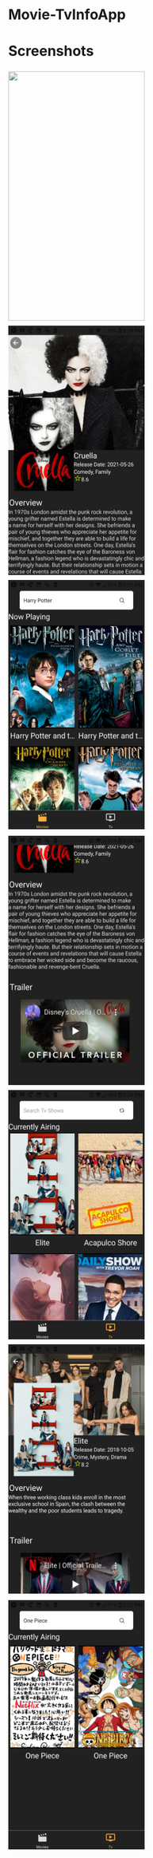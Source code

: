 # Movie-TvInfoApp


# Screenshots

<img src="/demo/screenshots/Moives-Home.png" vspace="5"   align= "left" height="500" width="275">
<img src="/demo/screenshots/Movies-Info.png" vspace="5"   align= "left" height="500" width="275" >
<img src="/demo/screenshots/Movies-Search.png" vspace="5"  height="500" width="275" >
<img src="/demo/screenshots/Trailer.png" vspace="5"  align= "left" height="500" width="275">
<img src="/demo/screenshots/Tv-Home.png" vspace="5"  align= "left"  height="500" width="275" >
<img src="/demo/screenshots/Tv-Info.png" vspace="5"  height="500" width="275" >
<img src="/demo/screenshots/Tv-Search.png" vspace="5" align= "left" height="500" width="275" >

